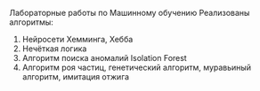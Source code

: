 Лабораторные работы по Машинному обучению
Реализованы алгоритмы:
1) Нейросети Хемминга, Хебба
2) Нечёткая логика
3) Алгоритм поиска аномалий Isolation Forest
4) Алгоритм роя частиц, генетический алгоритм, муравьиный алгоритм, имитация отжига
